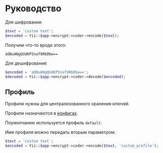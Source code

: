 Руководство
===

Для шифрования:

```php
$text = 'custom text';
$encoded = Yii::$app->encrypt->coder->encode($text);
```

Получим что-то вроде этого:

	aONuANgQUdKP5naf9R60bw==

Для дешифрования:

```php
$encoded = 'aONuANgQUdKP5naf9R60bw==';
$decoded = Yii::$app->encrypt->coder->decode($encoded);
```

## Профиль

Профили нужны для централизованного хранения ключей.

Профили назначаются в [конфигах](/guide/yii2module.yii2-encrypt/config).

Поумолчанию используется профиль `default`.

Имя профиля можно передать вторым параметром:

```php
$text = 'custom text';
$encoded = Yii::$app->encrypt->coder->encode($text, 'custom_profile');
```
